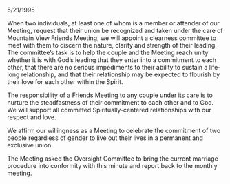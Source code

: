 5/21/1995

When two individuals, at least one of whom is a member or attender of our Meeting, request that their union be recognized and taken under the care of Mountain View Friends Meeting, we will appoint a clearness committee to meet with them to discern the nature, clarity and strength of their leading. The committee’s task is to help the couple and the Meeting reach unity whether it is with God’s leading that they enter into a commitment to each other, that there are no serious impediments to their ability to sustain a life-long relationship, and that their relationship may be expected to flourish by their love for each other within the Spirit.

The responsibility of a Friends Meeting to any couple under its care is to nurture the steadfastness of their commitment to each other and to God. We will support all committed Spiritually-centered relationships with our respect and love.

We affirm our willingness as a Meeting to celebrate the commitment of two people regardless of gender to live out their lives in a permanent and exclusive union.

The Meeting asked the Oversight Committee to bring the current marriage procedure into conformity with this minute and report back to the monthly meeting.
